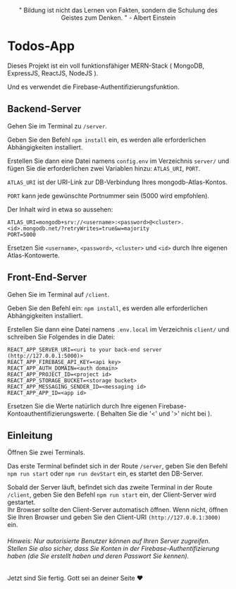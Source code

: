 <p align="center">" Bildung ist nicht das Lernen von Fakten, sondern die Schulung des Geistes zum Denken. " - Albert Einstein<p>

# Todos-App  
  
  Dieses Projekt ist ein voll funktionsfähiger MERN-Stack ( MongoDB, ExpressJS, ReactJS, NodeJS ).  
  
  Und es verwendet die Firebase-Authentifizierungsfunktion.  
  
  ## Backend-Server  
  
  Gehen Sie im Terminal zu `/server`.  
  
  Geben Sie den Befehl `npm install` ein, es werden alle erforderlichen Abhängigkeiten installiert.  
  
  Erstellen Sie dann eine Datei namens `config.env` im Verzeichnis `server/` und fügen Sie die erforderlichen zwei Variablen hinzu: `ATLAS_URI`, `PORT`.  
  
  `ATLAS_URI` ist der URI-Link zur DB-Verbindung Ihres mongodb-Atlas-Kontos.  
  
  `PORT` kann jede gewünschte Portnummer sein (5000 wird empfohlen).  
  
  Der Inhalt wird in etwa so aussehen:  
  ```
ATLAS_URI=mongodb+srv://<username>:<password>@<cluster>.<id>.mongodb.net/?retryWrites=true&w=majority  
PORT=5000  
```  
  Ersetzen Sie `<username>`, `<password>`, `<cluster>` und `<id>` durch Ihre eigenen Atlas-Kontowerte.  
  
  ## Front-End-Server
  
  Gehen Sie im Terminal auf `/client`.  
  
  Geben Sie den Befehl ein: `npm install`, es werden alle erforderlichen Abhängigkeiten installiert.  
  
  Erstellen Sie dann eine Datei namens `.env.local` im Verzeichnis `client/` und schreiben Sie Folgendes in die Datei:  
  ```
REACT_APP_SERVER_URI=<uri to your back-end server (http://127.0.0.1:5000)>
REACT_APP_FIREBASE_API_KEY=<api key>
REACT_APP_AUTH_DOMAIN=<auth domain>
REACT_APP_PROJECT_ID=<project id>
REACT_APP_STORAGE_BUCKET=<storage bucket>
REACT_APP_MESSAGING_SENDER_ID=<messaging id>
REACT_APP_APP_ID=<app id>
```  
  Ersetzen Sie die Werte natürlich durch Ihre eigenen Firebase-Kontoauthentifizierungswerte. ( Behalten Sie die '<' und '>' nicht bei ).  
  
  ## Einleitung  
  
  Öffnen Sie zwei Terminals.  
  
  Das erste Terminal befindet sich in der Route `/server`, geben Sie den Befehl `npm run start` oder `npm run devStart` ein, es startet den DB-Server.  
  
  Sobald der Server läuft, befindet sich das zweite Terminal in der Route `/client`, geben Sie den Befehl `npm run start` ein, der Client-Server wird gestartet.  
  Ihr Browser sollte den Client-Server automatisch öffnen. Wenn nicht, öffnen Sie Ihren Browser und geben Sie den Client-URI `(http://127.0.0.1:3000)` ein.  
  ###### Hinweis: Nur autorisierte Benutzer können auf Ihren Server zugreifen. Stellen Sie also sicher, dass Sie Konten in der Firebase-Authentifizierung haben (die Sie erstellt haben und deren Passwort Sie kennen).  
  
  Jetzt sind Sie fertig. Gott sei an deiner Seite ❤️
